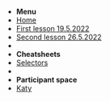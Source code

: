 <!-- markdownlint-disable MD041 -->

* **Menu**
* [Home](/)
* [First lesson 19.5.2022](1lesson.md)
* [Second lesson 26.5.2022](2lesson.md)
* &nbsp;
* **Cheatsheets**
* [Selectors](selectors.md)
* &nbsp;
* **Participant space**
* [Katy](katy.md)